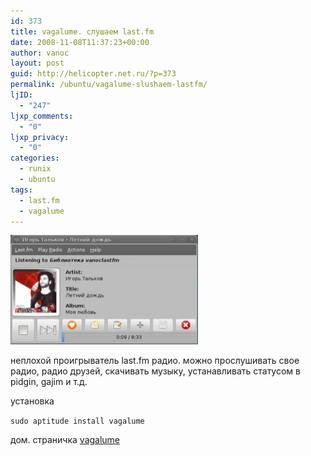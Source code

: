 ```yaml
---
id: 373
title: vagalume. слушаем last.fm
date: 2008-11-08T11:37:23+00:00
author: vanoc
layout: post
guid: http://helicopter.net.ru/?p=373
permalink: /ubuntu/vagalume-slushaem-lastfm/
ljID:
  - "247"
ljxp_comments:
  - "0"
ljxp_privacy:
  - "0"
categories:
  - runix
  - ubuntu
tags:
  - last.fm
  - vagalume
---
```

[<img class="alignnone size-medium wp-image-428" title="vagalume" src="/uploads/vagalume-300x174.jpg" alt="vagalume" width="300" height="175" />](/uploads/vagalume.jpg)

неплохой проигрыватель last.fm радио. можно прослушивать свое радио, радио друзей, скачивать музыку, устанавливать статусом в pidgin, gajim и т.д.

установка
  
`sudo aptitude install vagalume`
  
дом. страничка [vagalume](http://vagalume.igalia.com/)